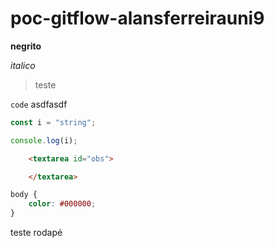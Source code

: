 # poc-gitflow-alansferreirauni9



**negrito**

*italico*

> teste

`code` asdfasdf

```js
const i = "string";

console.log(i);
```

```html
    <textarea id="obs">

    </textarea>
```

```css
body {
    color: #000000;
}
```



teste rodapé